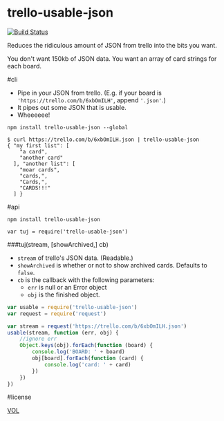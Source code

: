 trello-usable-json
==================

[![Build Status](https://travis-ci.org/ArtskydJ/trello-usable-json.svg)](https://travis-ci.org/ArtskydJ/trello-usable-json)

Reduces the ridiculous amount of JSON from trello into the bits you want.

You don't want 150kb of JSON data. You want an array of card strings for each board.

#cli

- Pipe in your JSON from trello. (E.g. if your board is `'https://trello.com/b/6xbOmILH'`, append `'.json'`.)
- It pipes out some JSON that is usable.
- Wheeeeee!

```
npm install trello-usable-json --global
```

```
$ curl https://trello.com/b/6xbOmILH.json | trello-usable-json
{ "my first list": [
    "a card",
    "another card"
  ], "another list": [
    "moar cards",
    "cards,",
    "Cards,",
    "CARDS!!!"
  ] }
```

#api

```
npm install trello-usable-json
```

```
var tuj = require('trello-usable-json')
```

###tuj(stream, [showArchived,] cb)

- `stream` of trello's JSON data. (Readable.)
- `showArchived` is whether or not to show archived cards. Defaults to `false`.
- `cb` is the callback with the following parameters:
	- `err` is null or an Error object
	- `obj` is the finished object.

```js
var usable = require('trello-usable-json')
var request = require('request')

var stream = request('https://trello.com/b/6xbOmILH.json')
usable(stream, function (err, obj) {
	//ignore err
	Object.keys(obj).forEach(function (board) {
		console.log('BOARD: ' + board)
		obj[board].forEach(function (card) {
			console.log('card: ' + card)
		})
	})
})
```

#license

[VOL](http://veryopenlicense.com)

